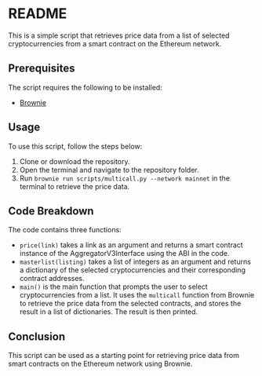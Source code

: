 # README

This is a simple script that retrieves price data from a list of selected cryptocurrencies from a smart contract on the Ethereum network. 

## Prerequisites
The script requires the following to be installed:
- [Brownie](https://eth-brownie.readthedocs.io/en/stable/install.html)

## Usage
To use this script, follow the steps below:
1. Clone or download the repository.
2. Open the terminal and navigate to the repository folder.
3. Run `brownie run scripts/multicall.py --network mainnet` in the terminal to retrieve the price data.

## Code Breakdown
The code contains three functions:
- `price(link)` takes a link as an argument and returns a smart contract instance of the AggregatorV3Interface using the ABI in the code.
- `masterlist(listing)` takes a list of integers as an argument and returns a dictionary of the selected cryptocurrencies and their corresponding contract addresses.
- `main()` is the main function that prompts the user to select cryptocurrencies from a list. It uses the `multicall` function from Brownie to retrieve the price data from the selected contracts, and stores the result in a list of dictionaries. The result is then printed.

## Conclusion
This script can be used as a starting point for retrieving price data from smart contracts on the Ethereum network using Brownie.
